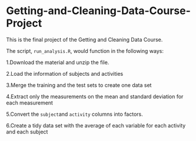 # Getting-and-Cleaning-Data-Course-Project
This is the final project of the Getting and Cleaning Data Course.

The script, `run_analysis.R`, would function in the following ways:

  1.Download the material and unzip the file.
  
  2.Load the information of subjects and activities
  
  3.Merge the training and the test sets to create one data set
  
  4.Extract only the measurements on the mean and standard deviation for each measurement
  
  5.Convert the `subject`and `activity` columns into factors.
  
  6.Create a tidy data set with the average of each variable for each activity and each subject
  
